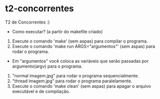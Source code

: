 # t2-concorrentes
T2 de Concorrentes :)

- Como executar? (a partir do makefile criado)
1. Execute o comando 'make' (sem aspas) para compilar o programa.
2. Execute o comando 'make run ARGS="argumentos"' (sem aspas) para rodar o programa.
  - Em "argumentos" você coloca as variáveis que serão passadas por argumento(argv) para o programa.
  1. "normal imagem.jpg" para rodar o programa sequencialmente.
  2. "thread imagem.jpg" para rodar o programa paralelamente.
3. Execute o comando 'make clean' (sem aspas) para apagar o arquivo executável e de compilação.
